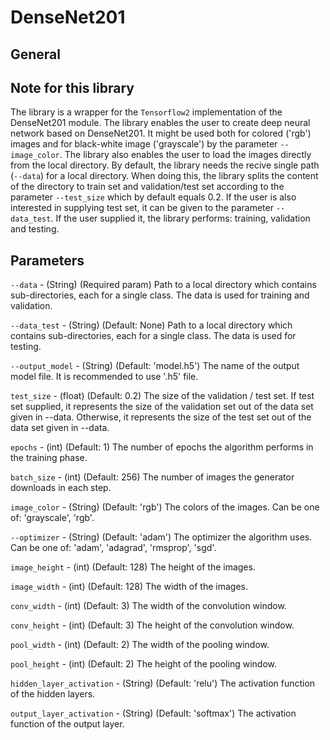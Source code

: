 # DenseNet201

## General


## Note for this library
The library is a wrapper for the ```Tensorflow2``` implementation of the DenseNet201 module. The library enables the user to create deep neural network based on DenseNet201.
It might be used both for colored ('rgb') images and for black-white image ('grayscale') by the parameter ```--image_color```.
The library also enables the user to load the images directly from the local directory. By default, the library needs the recive single path (``--data``) for a local directory.
When doing this, the library splits the content of the directory to train set and validation/test set according to the parameter ```--test_size``` which by default equals 0.2.
If the user is also interested in supplying test set, it can be given to the parameter ```--data_test```. If the user supplied it, the library performs: training, validation and testing.

## Parameters
```--data``` - (String) (Required param) Path to a local directory which contains sub-directories, each for a single class. The data is used for training and validation.

```--data_test``` - (String) (Default: None) Path to a local directory which contains sub-directories, each for a single class. The data is used for testing. 

```--output_model``` - (String) (Default: 'model.h5') The name of the output model file. It is recommended to use '.h5' file.

```test_size``` - (float) (Default: 0.2) The size of the validation / test set. If test set supplied, it represents the size of the validation set out of the data 
set given in --data. Otherwise, it represents the size of the test set out of the data set given in --data.

```epochs``` - (int) (Default: 1) The number of epochs the algorithm performs in the training phase.

```batch_size``` - (int) (Default: 256) The number of images the generator downloads in each step.

```image_color``` - (String) (Default: 'rgb') The colors of the images. Can be one of: 'grayscale', 'rgb'.

```--optimizer``` - (String) (Default: 'adam') The optimizer the algorithm uses. Can be one of: 'adam', 'adagrad', 'rmsprop', 'sgd'.

```image_height``` - (int) (Default: 128) The height of the images.

```image_width``` - (int) (Default: 128) The width of the images.

```conv_width``` - (int) (Default: 3) The width of the convolution window.

```conv_height``` - (int) (Default: 3) The height of the convolution window.

```pool_width``` - (int) (Default: 2) The width of the pooling window.

```pool_height``` - (int) (Default: 2) The height of the pooling window.

```hidden_layer_activation``` - (String) (Default: 'relu') The activation function of the hidden layers.

```output_layer_activation``` - (String) (Default: 'softmax') The activation function of the output layer.